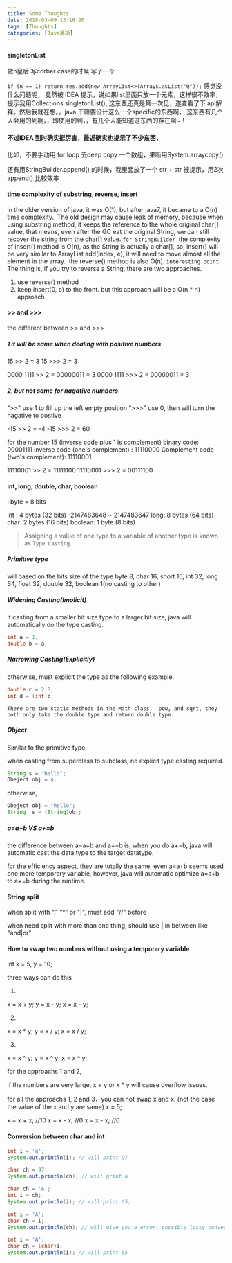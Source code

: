 ```yaml
---
title: Some Thoughts
date: 2018-03-09 13:16:26
tags: [Thoughts]
categories: [Java基础]
---
```


#### singletonList
做n皇后 写corber case的时候 写了一个

`if (n == 1) return res.add(new ArrayList<>(Arrays.asList("Q"));` 感觉没什么问题呢，
竟然被 IDEA 提示，说如果list里面只放一个元素，这样很不效率，提示我用Collections.singletonList(), 
这东西还真是第一次见，遂查看了下 api解释。然后我就在想。。java 干嘛要设计这么一个specific的东西啊，
这东西有几个人会用的到啊，，即使用的到，，有几个人能知道这东西的存在啊~！

#### 不过IDEA 到时确实挺厉害，最近确实也提示了不少东西，

比如，不要手动用 for loop 去deep copy 一个数组，果断用System.arraycopy()

还有用StringBuilder.append() 的时候，我里面放了一个 str + str
被提示，用2次append() 比较效率

#### time complexity of substring, reverse, insert

in the older version of java, it was O(1), but after java7, it became to a O(n) time complexity.
​
The old design may cause leak of memory, because when using substring method, it keeps the reference to the whole original char[] value, that means, even after the GC eat the original String, we can still recover the string from the char[] value.
​
`for StringBuilder`
​
the complexity of insert() method is O(n), as the String is actually a char[], so, insert() will be very similar to ArrayList add(index, e), it will need to move almost all the element in the array.
​
the reverse() method is also O(n).
​
`interesting point`
​
The thing is, if you try to reverse a String, there are two approaches.
​
1. use reverse() method
2. keep insert(0, e) to the front. but this approach will be a O(n * n) approach

#### >> and >>>

the different between >> and >>>
##### 1 it will be same when dealing with positive numbers
15 >> 2 = 3
15 >>> 2 = 3

0000 1111 >> 2 = 00000011 = 3
0000 1111 >>> 2 = 00000011 = 3
##### 2. but not same for nagative numbers

">>"  use 1 to fill up the left empty position
">>>"  use 0, then will turn the nagative to postive 

-15 >> 2 = -4
-15 >>> 2 = 60

for the number 15 (inverse code plus 1 is complement)
binary code: 00001111
inverse code (one's complement) : 11110000
Complement code (two's complement): 11110001

11110001 >> 2 = 11111100
11110001 >>> 2 = 00111100

#### int, long, double, char, boolean

i byte = 8 bits

int : 4 bytes (32 bits) -2147483648 ~ 2147483647
long: 8 bytes (64 bits) 
char: 2 bytes (16 bits)
boolean: 1 byte (8 bits)

> Assigning a value of one type to a variable of another type is known as `Type Casting`.

##### Primitive type
will based on the bits size of the type
byte 8, char 16, short 16, int 32, long 64, float 32, double 32, boolean 1(no casting to other)

##### Widening Casting(Implicit)
if casting from a smaller bit size type to a larger bit size, java will automatically do the type casting. 
```java
int a = 1;
double b = a;
```

##### Narrowing Casting(Explicitly)
otherwise, must explicit the type as the following example.
```java
double c = 2.0;
int d = (int)c;
```
`There are two static methods in the Math class,  pow, and sqrt, they both only take the double type and return double type.`

##### Object

Similar to the primitive type

when casting from superclass to subclass, no explicit type casting required.
```java
String s = "hello";
Obeject obj = s;
```
otherwise, 
```java
Obeject obj = "hello";
String  s = (String)obj;
```
##### a=a+b VS a+=b

the difference between a=a+b and a+=b is, when you do a+=b, java will automatic cast the data type to the target datatype.

for the efficiency aspect, they are totally the same, even a=a+b seems used one more temporary variable, however, java will automatic optimize a=a+b to a+=b during the runtime.

#### String split
when split with “.” “*” or "|", must add "//" before

when need split with more than one thing, should use | in between
like "and|or"


#### How to swap two numbers without using a temporary variable
int x = 5, y = 10;

three ways can do this

1. 
x = x + y;
y = x - y;
x = x - y;

2. 
x = x * y;
y = x / y;
x = x / y;

3. 
x = x ^ y;
y = x ^ y;
x = x ^ y;

for the approachs 1 and 2,

if the numbers are very large, x + y or x * y will cause overflow issues.

for all the approachs 1, 2 and 3，you can not swap x and x.
(not the case the value of the x and y are same)
x = 5;

x = x + x; //10
x = x - x; //0
x = x - x; //0

#### Conversion between char and int

```java
int i = 'a';
System.out.println(i); // will print 97

char ch = 97;
System.out.println(ch); // will print a

char ch = 'A';
int i = ch;
System.out.println(i); // will print 65;

int i = 'A';
char ch = i;
System.out.println(ch); // will give you a error: possible lossy conversion from int to char

int i = 'A';
char ch = (char)i;
System.out.println(i); // will print 65

```